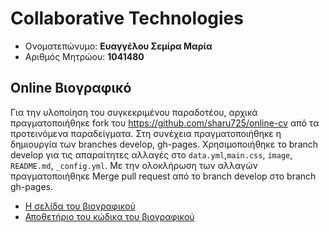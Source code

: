 # Collaborative Technologies

*  Ονοματεπώνυμο: **Ευαγγέλου Σεμίρα Μαρία**
*  Αριθμός Μητρώου: **1041480**


## Online Βιογραφικό

Για την υλοποίηση του συγκεκριμένου παραδοτέου, αρχικά πραγματοποιήθηκε fork του https://github.com/sharu725/online-cv από τα προτεινόμενα παραδείγματα. Στη συνέχεια πραγματοποιήθηκε η δημιουργία των branches develop, gh-pages.  Χρησιμοποιήθηκε το branch develop για τις απαραίτητες αλλαγές στο `data.yml`,`main.css`, `image`, `README.md`, `_config.yml`.  Με την ολοκλήρωση των αλλαγών πραγματοποιήθηκε  Merge pull request από το branch develop στο branch gh-pages.
*  [Η σελίδα του βιογραφικού](https://semira99.github.io/online-cv/)
*  [Αποθετήριο του κώδικα του βιογραφικού](https://github.com/semira99/online-cv)
